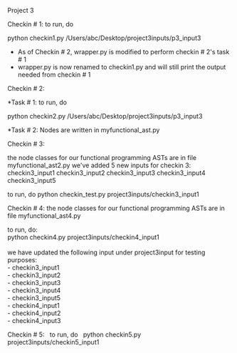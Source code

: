 Project 3

Checkin # 1:
to run, do

python checkin1.py /Users/abc/Desktop/project3inputs/p3_input3
* As of Checkin # 2, wrapper.py is modified to perform checkin # 2's task # 1
* wrapper.py is now renamed to checkin1.py and will still print the output needed from checkin # 1

Checkin # 2:

  *Task # 1:
  to run, do
  
  python checkin2.py /Users/abc/Desktop/project3inputs/p3_input3

  *Task # 2:
  Nodes are written in myfunctional_ast.py 

Checkin # 3:  

  the node classes for our functional programming ASTs are in file myfunctional_ast2.py
  we've added 5 new inputs for checkin 3:
    checkin3_input1
    checkin3_input2
    checkin3_input3
    checkin3_input4
    checkin3_input5

  to run, do
  python checkin_test.py project3inputs/checkin3_input1
  
  
  Checkin # 4:
    the node classes for our functional programming ASTs are in file myfunctional_ast4.py
    
   to run, do:<br />
   python checkin4.py project3inputs/checkin4_input1<br /><br />
   we have updated the following input under project3input for testing purposes:<br />
        - checkin3_input1<br />
        - checkin3_input2<br />
        - checkin3_input3<br />
        - checkin3_input4<br />
        - checkin3_input5<br />
        - checkin4_input1<br />
        - checkin4_input2<br />
        - checkin4_input3<br />
        
  Checkin # 5:
   to run, do
   python checkin5.py project3inputs/checkin5_input1
